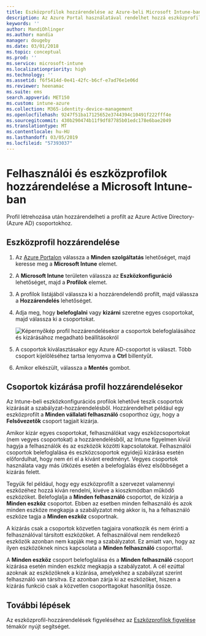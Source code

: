 ```yaml
---
title: Eszközprofilok hozzárendelése az Azure-beli Microsoft Intune-ban | Microsoft Docs
description: Az Azure Portal használatával rendelhet hozzá eszközprofilokat és szabályzatokat a felhasználókhoz és eszközökhöz. Útmutató ahhoz, hogyan zárhat ki csoportokat egy profil-hozzárendelésből a Microsoft InTune-ban.
keywords: ''
author: MandiOhlinger
ms.author: mandia
manager: dougeby
ms.date: 03/01/2018
ms.topic: conceptual
ms.prod: ''
ms.service: microsoft-intune
ms.localizationpriority: high
ms.technology: ''
ms.assetid: f6f5414d-0e41-42fc-b6cf-e7ad76e1e06d
ms.reviewer: heenamac
ms.suite: ems
search.appverid: MET150
ms.custom: intune-azure
ms.collection: M365-identity-device-management
ms.openlocfilehash: 9247f51ba17125652e3744394c10491f222fff4e
ms.sourcegitcommit: 430b290474b11f9df87785b01edc178e6bae2049
ms.translationtype: MT
ms.contentlocale: hu-HU
ms.lasthandoff: 03/05/2019
ms.locfileid: "57393037"
---
```

# <a name="assign-user-and-device-profiles-in-microsoft-intune"></a>Felhasználói és eszközprofilok hozzárendelése a Microsoft Intune-ban

Profil létrehozása után hozzárendelheti a profilt az Azure Active Directory- (Azure AD) csoportokhoz.

## <a name="assign-a-device-profile"></a>Eszközprofil hozzárendelése

1. Az [Azure Portalon](https://portal.azure.com) válassza a **Minden szolgáltatás** lehetőséget, majd keresse meg a **Microsoft Intune** elemet.
2. A **Microsoft Intune** területen válassza az **Eszközkonfiguráció** lehetőséget, majd a **Profilok** elemet.
3. A profilok listájából válassza ki a hozzárendelendő profilt, majd válassza a **Hozzárendelés** lehetőséget.
4. Adja meg, hogy **belefoglalni** vagy **kizárni** szeretne egyes csoportokat, majd válassza ki a csoportokat.  

    ![Képernyőkép profil hozzárendelésekor a csoportok belefoglalásához és kizárásához megadható beállításokról](./media/group-include-exclude.png)

5. A csoportok kiválasztásakor egy Azure AD-csoportot is választ. Több csoport kijelöléséhez tartsa lenyomva a **Ctrl** billentyűt.
6. Amikor elkészült, válassza a **Mentés** gombot.

## <a name="exclude-groups-from-a-profile-assignment"></a>Csoportok kizárása profil hozzárendelésekor

Az Intune-beli eszközkonfigurációs profilok lehetővé teszik csoportok kizárását a szabályzat-hozzárendelésből. Hozzárendelhet például egy eszközprofilt a **Minden vállalati felhasználó** csoporthoz úgy, hogy a **Felsővezetők** csoport tagjait kizárja.

Amikor kizár egyes csoportokat, felhasználókat vagy eszközcsoportokat (nem vegyes csoportokat) a hozzárendelésből, az Intune figyelmen kívül hagyja a felhasználók és az eszközök közötti kapcsolatokat. Felhasználói csoportok belefoglalása és eszközcsoportok egyidejű kizárása esetén előfordulhat, hogy nem éri el a kívánt eredményt. Vegyes csoportok használata vagy más ütközés esetén a belefoglalás élvez elsőbbséget a kizárás felett.

Tegyük fel például, hogy egy eszközprofilt a szervezet valamennyi eszközéhez hozzá kíván rendelni, kivéve a kioszkmódban működő eszközöket. Belefoglalja a **Minden felhasználó** csoportot, de kizárja a **Minden eszköz** csoportot. Ebben az esetben minden felhasználó és azok minden eszköze megkapja a szabályzatot még akkor is, ha a felhasználó eszköze tagja a **Minden eszköz** csoportnak.

A kizárás csak a csoportok közvetlen tagjaira vonatkozik és nem érinti a felhasználóval társított eszközöket. A felhasználóval nem rendelkező eszközök azonban nem kapják meg a szabályzatot. Ez amiatt van, hogy az ilyen eszközöknek nincs kapcsolata a **Minden felhasználó** csoporttal.

A **Minden eszköz** csoport belefoglalása és a **Minden felhasználó** csoport kizárása esetén minden eszköz megkapja a szabályzatot. A cél ezúttal azoknak az eszközöknek a kizárása, amelyekhez a szabályzat szerint felhasználó van társítva. Ez azonban zárja ki az eszközöket, hiszen a kizárás funkció csak a közvetlen csoporttagokat hasonlítja össze.

## <a name="next-steps"></a>További lépések
Az eszközprofil-hozzárendelések figyeléséhez az [Eszközprofilok figyelése](device-profile-monitor.md) témakör nyújt segítséget.
